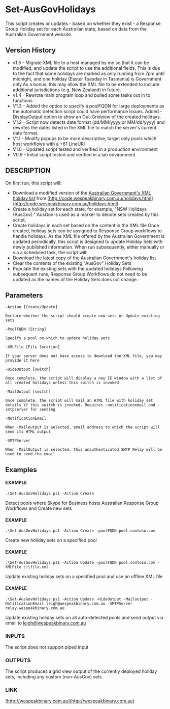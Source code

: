 # Set-AusGovHolidays
This script creates or updates - based on whether they exist - a Response Group Holiday set for each Australian state, based on data from the Australian Government website.

## Version History
+ v1.5 - Migrate XML file to a host managed by me so that it can be modified, and update the script to use the additional fields. This is due to the fact that some holidays are marked as only running from 7pm until midnight, and one holiday (Easter Tuesday in Tasmania) is Government only.As a bonus, this may allow the XML file to be extended to include additional jurisdictions (e.g. New Zealand) in future.
+ v1.4 - Rewrote main program loop and pulled some tasks out in to functions
+ V1.3 - Added the option to specify a poolFQDN for large deployments as the automatic detection script could have performance issues. Added -DisplayOutput option to show an Out-Gridview of the created holidays.
+ V1.2 - Script now detects date format (dd/MM/yyyy or MM/dd/yyyy) and rewrites the dates listed in the XML file to match the server's current date format.
+ V1.1 - Modify popups to be more descriptive, target only pools which host workflows with a +61 LineURI
+ V1.0 - Updated script tested and verified in a production environment
+ V0.9 - Initial script tested and verified in a lab environment

## DESCRIPTION
On first run, this script will:
+ Download a modified version of the [Australian Government's XML holiday list](http://www.australia.gov.au/about-australia/special-dates-and-events/public-holidays) from [http://code.wespeakbinary.com.au/holidays.html](http://code.wespeakbinary.com.au/holidays.html)
+ Create a holiday set for each state, for example, "NSW Holidays (AusGov)." AusGov is used as a marker to denote sets created by this script.
+ Create holidays in each set based on the content in the XML file
Once created, holiday sets can be assigned to Response Group workflows to handle holidays.
As the XML file offered by the Australian Government is updated periodically, this script is designed to update Holiday Sets with newly published information.
When run subsequently, either manually or via a scheduled task, the script will:
+ Download the latest copy of the Australian Government's holiday list
+ Clear the contents of the existing "AusGov" Holiday Sets
+ Populate the existing sets with the updated holidays
Following subsequent runs, Response Group Workflows do not need to be updated as the names of the Holiday Sets does not change.

## Parameters
`-Action [Create/Update]`

    Declare whether the script should create new sets or Update existing sets
    
`-PoolFQDN [String] `

    Specify a pool on which to update holiday sets
    
`-XMLFile [File location] `

    If your server does not have access to download the XML file, you may provide it here
    
`-HideOutput [switch] `

    Once complete, the script will display a new IE window with a list of all created holidays unless this switch is invoked
    
`-MailOutput [switch] `

    Once complete, the script will mail an HTML file with holiday set details if this switch is invoked. Requires -notificationemail and -smtpserver for sending
    
`-NotificationEmail `

    When -Mailoutput is selected, email address to which the script will send its HTML output
    
`-SMTPServer `

    When -MailOutput is selected, this unauthenticated SMTP Relay will be used to send the email
    
## Examples
#### EXAMPLE
`.\Set-AusGovHolidays.ps1 -Action Create`

Detect pools where Skype for Business hosts Australian Response Group Workflows and Create new sets
#### EXAMPLE
`.\Set-AusGovHolidays.ps1 -Action Create -poolFQDN pool.contoso.com`

Create new holiday sets on a specified pool
#### EXAMPLE
`.\Set-AusGovHolidays.ps1 -Action Update -poolFQDN pool.contoso.com -XMLFile c:\file.xml`

Update existing holiday sets on a specified pool and use an offline XML file
#### EXAMPLE
`.\Set-AusGovHolidays.ps1 -Action Update -HideOutput -Mailoutput -NotificationEmail leigh@wespeakbinary.com.au -SMTPServer relay.wespeakbinary.com.au`

Update existing holiday sets on all auto-detected pools and send output via email to leigh@wespeakbinary.com.au
### INPUTS
The script does not support piped input
### OUTPUTS
The script produces a grid view output of the currently deployed holiday sets, including any custom (non-AusGov) sets
### LINK
[http://wespeakbinary.com.au](http://wespeakbinary.com.au)
